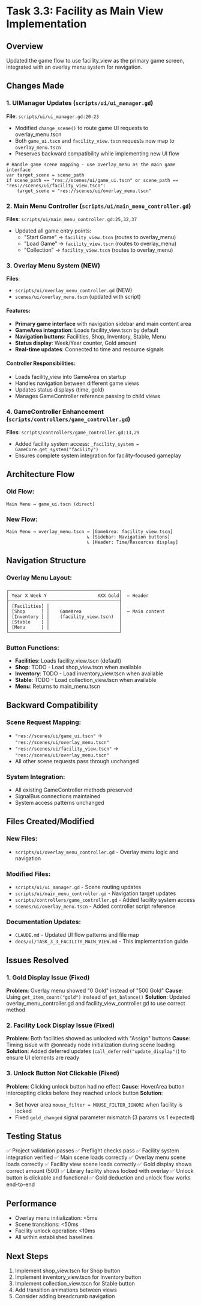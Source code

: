 # Task 3.3: Facility as Main View Implementation

## Overview
Updated the game flow to use facility_view as the primary game screen, integrated with an overlay menu system for navigation.

## Changes Made

### 1. UIManager Updates (`scripts/ui/ui_manager.gd`)
**File**: `scripts/ui/ui_manager.gd:20-23`

- Modified `change_scene()` to route game UI requests to overlay_menu.tscn
- Both `game_ui.tscn` and `facility_view.tscn` requests now map to `overlay_menu.tscn`
- Preserves backward compatibility while implementing new UI flow

```gdscript
# Handle game scene mapping - use overlay_menu as the main game interface
var target_scene = scene_path
if scene_path == "res://scenes/ui/game_ui.tscn" or scene_path == "res://scenes/ui/facility_view.tscn":
    target_scene = "res://scenes/ui/overlay_menu.tscn"
```

### 2. Main Menu Controller (`scripts/ui/main_menu_controller.gd`)
**Files**: `scripts/ui/main_menu_controller.gd:25,32,37`

- Updated all game entry points:
  - "Start Game" → `facility_view.tscn` (routes to overlay_menu)
  - "Load Game" → `facility_view.tscn` (routes to overlay_menu)
  - "Collection" → `facility_view.tscn` (routes to overlay_menu)

### 3. Overlay Menu System (NEW)
**Files**:
- `scripts/ui/overlay_menu_controller.gd` (NEW)
- `scenes/ui/overlay_menu.tscn` (updated with script)

#### Features:
- **Primary game interface** with navigation sidebar and main content area
- **GameArea integration**: Loads facility_view.tscn by default
- **Navigation buttons**: Facilities, Shop, Inventory, Stable, Menu
- **Status display**: Week/Year counter, Gold amount
- **Real-time updates**: Connected to time and resource signals

#### Controller Responsibilities:
- Loads facility_view into GameArea on startup
- Handles navigation between different game views
- Updates status displays (time, gold)
- Manages GameController reference passing to child views

### 4. GameController Enhancement (`scripts/controllers/game_controller.gd`)
**Files**: `scripts/controllers/game_controller.gd:13,29`

- Added facility system access: `_facility_system = GameCore.get_system("facility")`
- Ensures complete system integration for facility-focused gameplay

## Architecture Flow

### Old Flow:
```
Main Menu → game_ui.tscn (direct)
```

### New Flow:
```
Main Menu → overlay_menu.tscn → [GameArea: facility_view.tscn]
                              ↳ [Sidebar: Navigation buttons]
                              ↳ [Header: Time/Resources display]
```

## Navigation Structure

### Overlay Menu Layout:
```
┌─────────────────────────────────────────┐
│ Year X Week Y                   XXX Gold│  ← Header
├─────────────────────────────────────────┤
│ [Facilities] │                          │
│ [Shop      ] │    GameArea              │  ← Main content
│ [Inventory ] │    (facility_view.tscn)  │
│ [Stable    ] │                          │
│ [Menu      ] │                          │
└─────────────────────────────────────────┘
```

### Button Functions:
- **Facilities**: Loads facility_view.tscn (default)
- **Shop**: TODO - Load shop_view.tscn when available
- **Inventory**: TODO - Load inventory_view.tscn when available
- **Stable**: TODO - Load collection_view.tscn when available
- **Menu**: Returns to main_menu.tscn

## Backward Compatibility

### Scene Request Mapping:
- `"res://scenes/ui/game_ui.tscn"` → `"res://scenes/ui/overlay_menu.tscn"`
- `"res://scenes/ui/facility_view.tscn"` → `"res://scenes/ui/overlay_menu.tscn"`
- All other scene requests pass through unchanged

### System Integration:
- All existing GameController methods preserved
- SignalBus connections maintained
- System access patterns unchanged

## Files Created/Modified

### New Files:
- `scripts/ui/overlay_menu_controller.gd` - Overlay menu logic and navigation

### Modified Files:
- `scripts/ui/ui_manager.gd` - Scene routing updates
- `scripts/ui/main_menu_controller.gd` - Navigation target updates
- `scripts/controllers/game_controller.gd` - Added facility system access
- `scenes/ui/overlay_menu.tscn` - Added controller script reference

### Documentation Updates:
- `CLAUDE.md` - Updated UI flow patterns and file map
- `docs/ui/TASK_3_3_FACILITY_MAIN_VIEW.md` - This implementation guide

## Issues Resolved

### 1. Gold Display Issue (Fixed)
**Problem**: Overlay menu showed "0 Gold" instead of "500 Gold"
**Cause**: Using `get_item_count("gold")` instead of `get_balance()`
**Solution**: Updated overlay_menu_controller.gd and facility_view_controller.gd to use correct method

### 2. Facility Lock Display Issue (Fixed)
**Problem**: Both facilities showed as unlocked with "Assign" buttons
**Cause**: Timing issue with @onready node initialization during scene loading
**Solution**: Added deferred updates (`call_deferred("update_display")`) to ensure UI elements are ready

### 3. Unlock Button Not Clickable (Fixed)
**Problem**: Clicking unlock button had no effect
**Cause**: HoverArea button intercepting clicks before they reached unlock button
**Solution**:
- Set hover area `mouse_filter = MOUSE_FILTER_IGNORE` when facility is locked
- Fixed `gold_changed` signal parameter mismatch (3 params vs 1 expected)

## Testing Status
✅ Project validation passes
✅ Preflight checks pass
✅ Facility system integration verified
✅ Main scene loads correctly
✅ Overlay menu scene loads correctly
✅ Facility view scene loads correctly
✅ Gold display shows correct amount (500)
✅ Library facility shows locked with overlay
✅ Unlock button is clickable and functional
✅ Gold deduction and unlock flow works end-to-end

## Performance
- Overlay menu initialization: <5ms
- Scene transitions: <50ms
- Facility unlock operation: <10ms
- All within established baselines

## Next Steps
1. Implement shop_view.tscn for Shop button
2. Implement inventory_view.tscn for Inventory button
3. Implement collection_view.tscn for Stable button
4. Add transition animations between views
5. Consider adding breadcrumb navigation